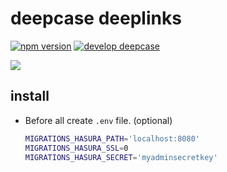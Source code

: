 # deepcase deeplinks

[![npm version](https://badge.fury.io/js/%40deepcase%2Fdeeplinks.svg)](https://badge.fury.io/js/%40deepcase%2Fdeeplinks) 
[![develop deepcase](https://badgen.net/badge/develop/deepcase)](https://github.com/deepcase/deepcase)

[![](https://raw.githubusercontent.com/play-with-docker/stacks/master/assets/images/button.png)](https://raw.githubusercontent.com/deepcase/deeplinks/docker-hub-menzorg-deepcase-main/docker-compose.yml)

## install

- Before all create `.env` file. (optional)
  ```sh
  MIGRATIONS_HASURA_PATH='localhost:8080'
  MIGRATIONS_HASURA_SSL=0
  MIGRATIONS_HASURA_SECRET='myadminsecretkey'
  ```
